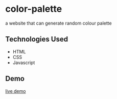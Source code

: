 # color-palette
a website that can generate random colour palette 


## Technologies Used
 - HTML
 - CSS
 - Javascript

 

## Demo


[live demo](https://dheerajhemachandran.github.io/color-palette)
